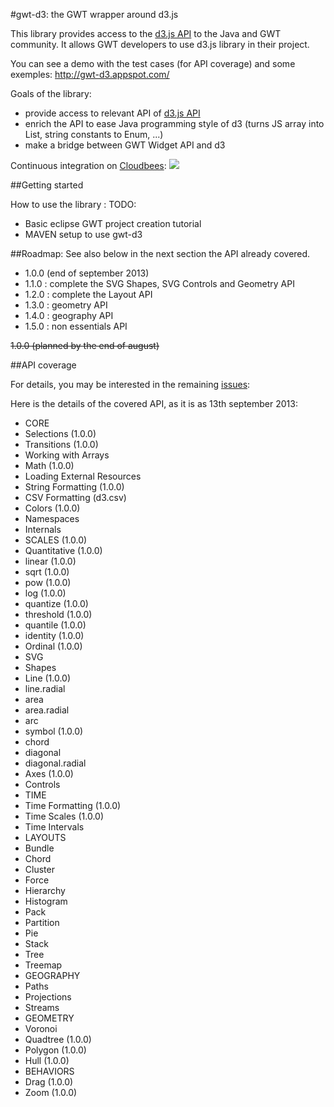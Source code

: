 #gwt-d3: the GWT wrapper around d3.js


This library provides access to the [d3.js API](http://d3js.org/) to the Java and GWT community.
It allows GWT developers to use d3.js library in their project.

You can see a demo with the test cases (for API coverage) and some exemples:
http://gwt-d3.appspot.com/

Goals of the library:
- provide access to relevant API of [d3.js API](http://d3js.org/)
- enrich the API to ease Java programming style of d3 (turns JS array into List, string constants to Enum, ...)
- make a bridge between GWT Widget API and d3 

Continuous integration on <a href="https://gwt-d3.ci.cloudbees.com/job/CI%20of%20gwt-d3/">Cloudbees</a>:
<a href='https://gwt-d3.ci.cloudbees.com/job/CI%20of%20gwt-d3/'><img src='https://gwt-d3.ci.cloudbees.com/buildStatus/icon?job=CI of gwt-d3'></a>


##Getting started

How to use the library :
TODO:
- Basic eclipse GWT project creation tutorial
- MAVEN setup to use gwt-d3

##Roadmap:
See also below in the next section the API already covered.

- 1.0.0 (end of september 2013)
- 1.1.0 : complete the SVG Shapes, SVG Controls and Geometry API
- 1.2.0 : complete the Layout API
- 1.3.0 : geometry API
- 1.4.0 : geography API
- 1.5.0 : non essentials API
 
~~1.0.0 (planned by the end of august)~~


##API coverage 

For details, you may be interested in the remaining [issues](https://github.com/gwtd3/gwt-d3/issues?milestone=&page=1&state=open):

Here is the details of the covered API, as it is as 13th september 2013:
- CORE
 - Selections (1.0.0)
 - Transitions  (1.0.0)
 - Working with Arrays
 - Math  (1.0.0)
 - Loading External Resources
 - String Formatting  (1.0.0)
 - CSV Formatting (d3.csv)
 - Colors  (1.0.0)
 - Namespaces 
 - Internals
- SCALES (1.0.0)
 - Quantitative (1.0.0)
  - linear (1.0.0)
  - sqrt (1.0.0)
  - pow (1.0.0)
  - log (1.0.0)
  - quantize (1.0.0)
  - threshold (1.0.0)
  - quantile (1.0.0)
  - identity (1.0.0)
 - Ordinal (1.0.0)
- SVG 
 - Shapes
  - Line (1.0.0)
  - line.radial
  - area
  - area.radial
  - arc
  - symbol (1.0.0)
  - chord
  - diagonal
  - diagonal.radial
 - Axes (1.0.0)
 - Controls
- TIME
 - Time Formatting (1.0.0)
 - Time Scales (1.0.0)
 - Time Intervals
- LAYOUTS
 - Bundle
 - Chord
 - Cluster
 - Force
 - Hierarchy
 - Histogram
 - Pack
 - Partition
 - Pie
 - Stack
 - Tree
 - Treemap
- GEOGRAPHY
 - Paths
 - Projections
 - Streams
- GEOMETRY
 - Voronoi
 - Quadtree (1.0.0)
 - Polygon (1.0.0)
 - Hull (1.0.0)
- BEHAVIORS
 - Drag (1.0.0)
 - Zoom (1.0.0)


